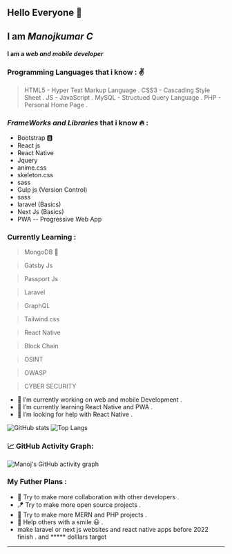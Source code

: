 ## Hello Everyone 👋

<!--
**DeveloperMANOJKUMAR-LOTUS/DeveloperMANOJKUMAR-LOTUS** is a ✨ _special_ ✨ repository because its `README.md` (this file) appears on your GitHub profile.

Here are some ideas to get you started:

- 🔭 I’m currently working on ...
- 🌱 I’m currently learning ...
- 👯 I’m looking to collaborate on ...
- 🤔 I’m looking for help with ...
- 💬 Ask me about ...
- 📫 How to reach me: ...
- 😄 Pronouns: ...
- ⚡ Fun fact: ...
-->
## I am ***Manojkumar C***



#### I am a ___web and mobile developer___ 

### Programming Languages that i know : :v:

>HTML5 - Hyper Text Markup Language .
>CSS3  - Cascading Style Sheet .
>JS   - JavaScript .
>MySQL  - Structued Query Language .
>PHP  - Personal Home Page .

###  ___FrameWorks and Libraries___ that i know :fire: :

* Bootstrap :b:
* React js 
* React Native 
* Jquery
* anime.css 
* skeleton.css
* sass
* Gulp js (Version Control)
* sass
* laravel (Basics)
* Next Js (Basics)
* PWA -- Progressive Web App


### Currently Learning :

>MongoDB :leaves:

>Gatsby Js 

>Passport Js 

>Laravel 

>GraphQL

>Tailwind css

>React Native

>Block Chain

>OSINT

>OWASP

>CYBER SECURITY




- 🔭 I’m currently working on web and mobile Development .
- 🌱 I’m currently learning React Native and PWA .
- 🤔 I’m looking for help with React Native .

![GitHub stats](https://github-readme-stats.vercel.app/api?username=DeveloperMANOJKUMAR-LOTUS&show_icons=true&theme=aura) ![Top Langs](https://github-readme-stats.vercel.app/api/top-langs/?username=DeveloperMANOJKUMAR-LOTUS&layout=compact)

<!--OMG! 😱 This snake is eating my Git Commit 
![github-contribution-grid-snake](https://user-images.githubusercontent.com/90634510/148650204-558fbc9c-9a0e-4742-92fb-ee987ae3353d.gif) -->

### 📈 GitHub Activity Graph:
![Manoj's GitHub activity graph](https://activity-graph.herokuapp.com/graph?username=DeveloperMANOJKUMAR-LOTUS&hide_border=true&theme=redical)


### My Futher Plans :
* :handshake: Try to make more collaboration with other developers .
*  :kite: Try to make more open source projects . 
*  :parrot: Try to make more MERN and PHP projects .
*  :rocket: Help others with a smile :smiley: .
*  make laravel or next js websites and react native apps before 2022 finish . and ***** dolllars target 
  
---

